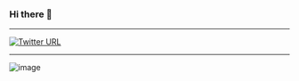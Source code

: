 ### Hi there 👋
***

[![Twitter URL](https://img.shields.io/twitter/follow/oappdev?style=social)](https://twitter.com/oappdev)
***
![image](https://user-images.githubusercontent.com/19554935/87065375-f37a4b00-c1de-11ea-80cf-c88cd8ee0ad0.png)
<!--
**ofuen/ofuen** is a ✨ _special_ ✨ repository because its `README.md` (this file) appears on your GitHub profile.

Here are some ideas to get you started:

- 🔭 I’m currently working on ...
- 🌱 I’m currently learning ...
- 👯 I’m looking to collaborate on ...
- 🤔 I’m looking for help with ...
- 💬 Ask me about ...
- 📫 How to reach me: ...
- 😄 Pronouns: ...
- ⚡ Fun fact: ...
-->
